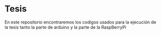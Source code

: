 # Tesis
En este repositorio encontraremos los codigos usados para la ejecución de la tesis tanto la parte de arduino y la parte de la RaspBerryPi
